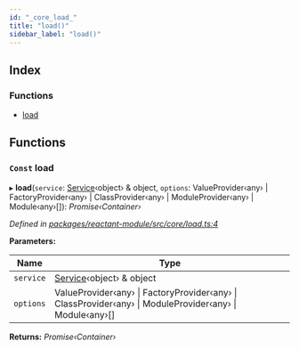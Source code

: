 ```yaml
---
id: "_core_load_"
title: "load()"
sidebar_label: "load()"
---
```


## Index

### Functions

* [load](_core_load_.md#const-load)

## Functions

### `Const` load

▸ **load**(`service`: [Service](../interfaces/_interfaces_.service.md)‹object› & object, `options`: ValueProvider‹any› | FactoryProvider‹any› | ClassProvider‹any› | ModuleProvider‹any› | Module‹any›[]): *Promise‹Container›*

*Defined in [packages/reactant-module/src/core/load.ts:4](https://github.com/unadlib/reactant/blob/5e7c46f4/packages/reactant-module/src/core/load.ts#L4)*

**Parameters:**

Name | Type |
------ | ------ |
`service` | [Service](../interfaces/_interfaces_.service.md)‹object› & object |
`options` | ValueProvider‹any› &#124; FactoryProvider‹any› &#124; ClassProvider‹any› &#124; ModuleProvider‹any› &#124; Module‹any›[] |

**Returns:** *Promise‹Container›*

